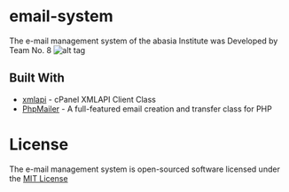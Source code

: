 # email-system
 The e-mail management system of the abasia Institute was Developed by Team No. 8
![alt tag](https://github.com/devmohamedamr/email-system/blob/master/Public/images/8888.png)
## Built With


* [xmlapi](https://github.com/CpanelInc/xmlapi-php) - cPanel XMLAPI Client Class
* [PhpMailer](https://github.com/PHPMailer/PHPMailer) - A full-featured email creation and transfer class for PHP



# License 
The e-mail management system is open-sourced software licensed under the [MIT License](https://opensource.org/licenses/MIT)


